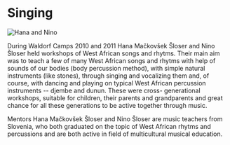 # Singing

![Hana and Nino](/assets/workshops/singing.jpg)

During Waldorf Camps 2010 and 2011 Hana Mačkovšek Šloser and Nino Šloser held workshops of West African songs and rhytms. Their main aim was to teach a few of many West African songs and rhytms with help of sounds of our bodies (body percussion method), with simple natural instruments (like stones), through singing and vocalizing them and, of course, with dancing and playing on typical West African percussion instruments -- djembe and dunun. These were cross- generational workshops, suitable for children, their parents and grandparents and great chance for all these generations to be active together through music.

Mentors Hana Mačkovšek Šloser and Nino Šloser are music teachers from Slovenia, who both graduated on the topic of West African rhytms and percussions and are both active in field of multicultural musical education.

